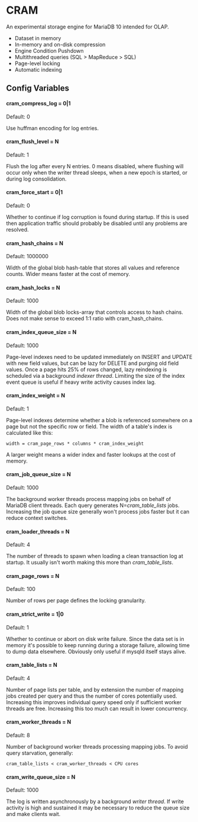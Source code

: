 # CRAM

An experimental storage engine for MariaDB 10 intended for OLAP.

* Dataset in memory
* In-memory and on-disk compression
* Engine Condition Pushdown
* Multithreaded queries (SQL > MapReduce > SQL)
* Page-level locking
* Automatic indexing

## Config Variables

#### cram_compress_log = 0|1

Default: 0

Use huffman encoding for log entries.

#### cram_flush_level = N

Default: 1

Flush the log after every N entries. 0 means disabled, where flushing will occur only when the writer thread sleeps, when a new epoch is started, or during log consolidation.

#### cram_force_start = 0|1

Default: 0

Whether to continue if log corruption is found during startup. If this is used then application traffic should probably be disabled until any problems are resolved.

#### cram_hash_chains = N

Default: 1000000

Width of the global blob hash-table that stores all values and reference counts. Wider means faster at the cost of memory.

#### cram_hash_locks = N

Default: 1000

Width of the global blob locks-array that controls access to hash chains. Does not make sense to exceed 1:1 ratio with cram_hash_chains.

#### cram_index_queue_size = N

Default: 1000

Page-level indexes need to be updated immediately on INSERT and UPDATE with new field values, but can be lazy for DELETE and purging old field values. Once a page hits 25% of rows changed, lazy reindexing is scheduled via a background *indexer thread*. Limiting the size of the index event queue is useful if heavy write activity causes index lag.

#### cram_index_weight = N

Default: 1

Page-level indexes determine whether a blob is referenced somewhere on a page but not the specific row or field. The width of a table's index is calculated like this:

    width = cram_page_rows * columns * cram_index_weight

A larger weight means a wider index and faster lookups at the cost of memory.

#### cram_job_queue_size = N

Default: 1000

The background worker threads process mapping jobs on behalf of MariaDB client threads. Each query generates N=*cram_table_lists* jobs. Increasing the job queue size generally won't process jobs faster but it can reduce context switches.

#### cram_loader_threads = N

Default: 4

The number of threads to spawn when loading a clean transaction log at startup. It usually isn't worth making this more than *cram_table_lists*.

#### cram_page_rows = N

Default: 100

Number of rows per page defines the locking granularity.

#### cram_strict_write = 1|0

Default: 1

Whether to continue or abort on disk write failure. Since the data set is in memory it's possible to keep running during a storage failure, allowing time to dump data elsewhere. Obviously only useful if mysqld itself stays alive.

#### cram_table_lists = N

Default: 4

Number of page lists per table, and by extension the number of mapping jobs created per query and thus the number of cores potentially used. Increasing this improves individual query speed only if sufficient worker threads are free. Increasing this too much can result in lower concurrency.

#### cram_worker_threads = N

Default: 8

Number of background worker threads processing mapping jobs. To avoid query starvation, generally:

    cram_table_lists < cram_worker_threads < CPU cores

#### cram_write_queue_size = N

Default: 1000

The log is written asynchronously by a background *writer thread*. If write activity is high and sustained it may be necessary to reduce the queue size and make clients wait.
